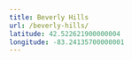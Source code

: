 ```yaml
---
title: Beverly Hills
url: /beverly-hills/
latitude: 42.522621900000004
longitude: -83.24135700000001
---
```

